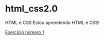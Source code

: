 # html_css2.0
 HTML e CSS
Estou aprendendo HTML e CSS!

<a href="https://luiz-pedro3.github.io/html_css2.0/exercícios/ex001/index.html"> Exercício número 1 </a>